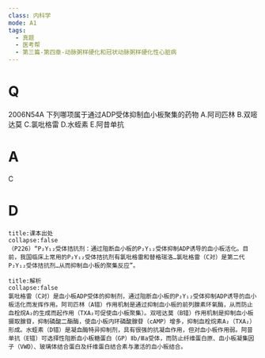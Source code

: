 ```yaml
---
class: 内科学
mode: A1
tags:
  - 真题
  - 医考帮
  - 第三篇-第四章-动脉粥样硬化和冠状动脉粥样硬化性心脏病
---
```


# Q
2006N54A 下列哪项属于通过ADP受体抑制血小板聚集的药物
A.阿司匹林
B.双嘧达莫
C.氯吡格雷
D.水蛭素
E.阿昔单抗

# A
C
# D
```ad-note
title:课本出处
collapse:false
（P226）“P₂Y₁₂受体拮抗剂：通过阻断血小板的P₂Y₁₂受体抑制ADP诱导的血小板活化。目前，我国临床上常用的P₂Y₁₂受体拮抗剂有氯吡格雷和替格瑞洛…氯吡格雷（C对）是第二代P₂Y₁₂受体拮抗剂…从而抑制血小板的聚集反应”。
```

```ad-summary
title:解析
collapse:false
氯吡格雷（C对）是血小板ADP受体的抑制剂，通过阻断血小板的P₂Y₁₂受体抑制ADP诱导的血小板活化而发挥作用。阿司匹林（A错）作用机制是通过抑制血小板的前列腺素环氧酶，从而防止血栓烷A₂的生成而起作用（TXA₂可促使血小板聚集）。双嘧达莫（B错）作用机制是抑制血小板摄取腺苷，抑制磷酸二酯酶，使血小板内环磷酸腺苷（cAMP）增多，抑制血栓烷素A₂（TXA₂）形成。水蛭素（D错）是凝血酶特异抑制剂，具有很强的抗凝血作用，但对血小板作用弱。阿昔单抗（E错）可选择性阻断血小板糖蛋白（GP）Ⅱb/Ⅲa受体，而防止纤维蛋白原、血小板凝集因子（VWD）、玻璃体结合蛋白及纤维蛋白结合素与激活的血小板结合。
```

